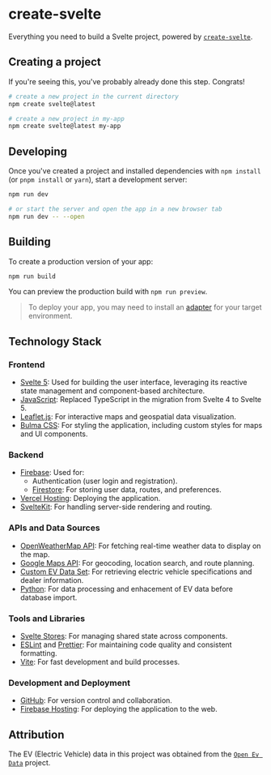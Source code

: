 # create-svelte

Everything you need to build a Svelte project, powered by [`create-svelte`](https://github.com/sveltejs/kit/tree/main/packages/create-svelte).

## Creating a project

If you're seeing this, you've probably already done this step. Congrats!

```bash
# create a new project in the current directory
npm create svelte@latest

# create a new project in my-app
npm create svelte@latest my-app
```

## Developing

Once you've created a project and installed dependencies with `npm install` (or `pnpm install` or `yarn`), start a development server:

```bash
npm run dev

# or start the server and open the app in a new browser tab
npm run dev -- --open
```

## Building

To create a production version of your app:

```bash
npm run build
```

You can preview the production build with `npm run preview`.

> To deploy your app, you may need to install an [adapter](https://kit.svelte.dev/docs/adapters) for your target environment.

## Technology Stack

### Frontend
- [Svelte 5](https://svelte.dev/): Used for building the user interface, leveraging its reactive state management and component-based architecture.
- [JavaScript](https://www.javascript.com/): Replaced TypeScript in the migration from Svelte 4 to Svelte 5.
- [Leaflet.js](https://leafletjs.com/): For interactive maps and geospatial data visualization.
- [Bulma CSS](https://bulma.io/): For styling the application, including custom styles for maps and UI components.

### Backend
- [Firebase](https://firebase.google.com/): Used for:
  - Authentication (user login and registration).
  - [Firestore](https://firebase.google.com/docs/firestore): For storing user data, routes, and preferences.
- [Vercel Hosting](https://vercel.com/docs/git): Deploying the application.
- [SvelteKit](https://kit.svelte.dev/): For handling server-side rendering and routing.

### APIs and Data Sources
- [OpenWeatherMap API](https://openweathermap.org/api): For fetching real-time weather data to display on the map.
- [Google Maps API](https://developers.google.com/maps): For geocoding, location search, and route planning.
- [Custom EV Data Set](https://github.com/KilowattApp/open-ev-data): For retrieving electric vehicle specifications and dealer information.
- [Python](https://www.python.org/): For data processing and enhacement of EV data before database import.

### Tools and Libraries
- [Svelte Stores](https://svelte.dev/docs/svelte-store): For managing shared state across components.
- [ESLint](https://eslint.org/) and [Prettier](https://prettier.io/): For maintaining code quality and consistent formatting.
- [Vite](https://vitejs.dev/): For fast development and build processes.

### Development and Deployment
- [GitHub](https://github.com/): For version control and collaboration.
- [Firebase Hosting](https://firebase.google.com/docs/hosting): For deploying the application to the web.

## Attribution
The EV (Electric Vehicle) data in this project was obtained from the [`Open Ev Data`](https://github.com/KilowattApp/open-ev-data) project.
